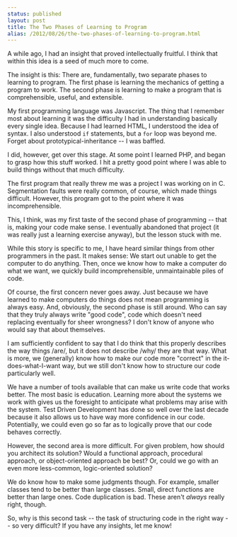 ```yaml
---
status: published
layout: post
title: The Two Phases of Learning to Program
alias: /2012/08/26/the-two-phases-of-learning-to-program.html
---
```


A while ago, I had an insight that proved intellectually fruitful.
I think that within this idea is a seed of much more to come.  


The insight is this: There are, fundamentally, two separate phases
to learning to program. The first phase is learning the mechanics of
getting a program to work. The second phase is learning to make a
program that is comprehensible, useful, and extensible.

My first programming language was Javascript. The thing that I
remember most about learning it was the difficulty I had in
understanding basically every single idea. Because I had learned
HTML, I understood the idea of syntax. I also understood `if`
statements, but a `for` loop was beyond me. Forget about
prototypical-inheritance -- I was baffled. 

I did, however, get over this stage. At some point I learned PHP,
and began to grasp how this stuff worked. I hit a pretty good point
where I was able to build things without that much difficulty. 

The first program that really threw me was a project I was working
on in C. Segmentation faults were really common, of course, which
made things difficult. However, this program got to the point where
it was incomprehensible. 

This, I think, was my first taste of the second phase of programming
-- that is, making your code make sense. I eventually abandoned that
project (it was really just a learning exercise anyway), but the
lesson stuck with me. 

While this story is specific to me, I have heard similar things from
other programmers in the past. It makes sense: We start out unable
to get the computer to do anything. Then, once we know how to make a
computer do what we want, we quickly build incomprehensible,
unmaintainable piles of code. 

Of course, the first concern never goes away. Just because we have
learned to make computers do things does not mean programming is
always easy. And, obviously, the second phase is still around. Who
can say that they truly always write "good code", code which doesn't
need replacing eventually for sheer wrongness? I don't know of 
anyone who would say that about themselves. 

I am sufficiently confident to say that I do think that this
properly describes the way things /are/, but it does not describe
/why/ they are that way. What is more, we (generally) know how to
make our code more "correct" in the it-does-what-I-want way, but we
still don't know how to structure our code particularly well. 

We have a number of tools available that can make us write code that
works better. The most basic is education. Learning more
about the systems we work with gives us the foresight to anticipate
what problems may arise with the system. Test Driven Development has
done so well over the last decade because it also allows us to have
way more confidence in our code. Potentially, we could even go so
far as to logically prove that our code behaves correctly. 

However, the second area is more difficult. For given problem,
how should you architect its solution?
Would a functional approach, procedural
approach, or object-oriented approach be best? Or, could we go with
an even more less-common, logic-oriented solution?

We do know how to make some judgments though. For example, smaller
classes tend to be better than large classes. Small, direct
functions are better than large ones. Code duplication is bad. These
aren't *always* really right, though. 

So, why is this second task -- the task of structuring code in the
right way -- so very difficult? If you have any insights, let me
know!
